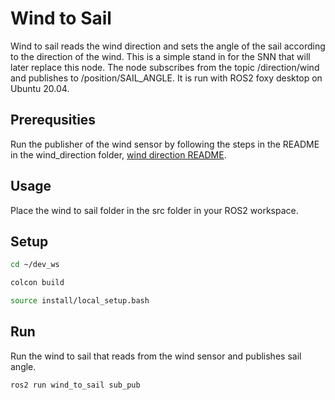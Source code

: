 # Wind to Sail

Wind to sail reads the wind direction and sets the angle of the sail according to the direction of the wind. This is a simple stand in for the SNN that will later replace this node. The node subscribes from the topic /direction/wind and publishes to /position/SAIL_ANGLE. It is run with ROS2 foxy desktop on Ubuntu 20.04.

## Prerequsities

Run the publisher of the wind sensor by following the steps in the README in the wind_direction folder, [wind direction README](https://github.com/AutoSail-MDH/AutoSail-HT21/tree/wind_direction/micro-ROS/Sensors/wind_direction).

## Usage

Place the wind to sail folder in the src folder in your ROS2 workspace.

## Setup

```bash
cd ~/dev_ws

colcon build

source install/local_setup.bash
```

## Run

Run the wind to sail that reads from the wind sensor and publishes sail angle.
```bash
ros2 run wind_to_sail sub_pub
```
